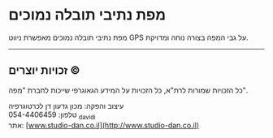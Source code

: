 # מפת נתיבי תובלה נמוכים

מפת נתיבי תובלה נמוכים מאפשרת ניווט GPS על גבי המפה בצורה נוחה ומדויקת.  

---

## זכויות יוצרים ©

כל הזכויות שמורות לרת"א, כל הזכויות על המידע הגאוגרפי שייכות לחברת "מפה".  

עיצוב והפקה: מכון גדעון דן לכרטוגרפיה  
טלפון: 054-4406459 <sub>davidi</sub>  
אתר: [www.studio-dan.co.il](http://www.studio-dan.co.il)
